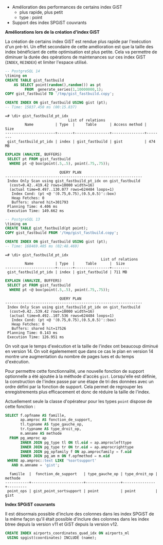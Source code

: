 
<div class="slide-content">

* Amélioration des performances de certains index GiST
  * plus rapide, plus petit
  * type : point
* Support des index SPGiST couvrants

</div>

<div class="notes">

**Améliorations lors de la création d'index GiST**
<!--
Les commits sur ce sujet sont :

* https://git.postgresql.org/gitweb/?p=postgresql.git;a=commit;h=16fa9b2b30a357b4aea982bd878ec2e5e002dbcc

Discussion

* https://www.postgresql.org/message-id/flat/1A36620E-CAD8-4267-9067-FB31385E7C0D@yandex-team.ru
-->

La création de certains index GiST est rendue plus rapide par l'exécution d'un
pré-tri. Un effet secondaire de cette amélioration est que la taille des index
bénéficiant de cette optimisation est plus petite. Cela va permettre de
diminuer la durée des opérations de maintenances sur ces index GiST (`INDEX`,
`REINDEX`) et limiter l'espace utilisé.

```sql
-- PostgreSQL 14
\timing on
CREATE TABLE gist_fastbuild 
    AS SELECT point(random(),random()) as pt
         FROM  generate_series(1,10000000,1);
COPY gist_fastbuild TO '/tmp/gist_fastbuild.copy';

CREATE INDEX ON gist_fastbuild USING gist (pt);
-- Time: 15837.450 ms (00:15.837)
```
```text
=# \di+ gist_fastbuild_pt_idx
                             List of relations
         Name          | Type  |     Table      | Access method |  Size  
-----------------------+-------+----------------+---------------+--------
 gist_fastbuild_pt_idx | index | gist_fastbuild | gist          | 474 MB 
```
```sql
EXPLAIN (ANALYZE, BUFFERS) 
 SELECT pt FROM gist_fastbuild 
  WHERE pt <@ box(point(.5,.5), point(.75,.75));
```
```text
                         QUERY PLAN
---------------------------------------------------------------
 Index Only Scan using gist_fastbuild_pt_idx on gist_fastbuild
  (cost=0.42..419.42 rows=10000 width=16)
  (actual time=0.497..130.077 rows=624484 loops=1)
   Index Cond: (pt <@ '(0.75,0.75),(0.5,0.5)'::box)
   Heap Fetches: 0
   Buffers: shared hit=301793
 Planning Time: 4.406 ms
 Execution Time: 149.662 ms
```
```sql
-- PostgreSQL 13
\timing on
CREATE TABLE gist_fastbuild(pt point);
COPY gist_fastbuild FROM '/tmp/gist_fastbuild.copy';

CREATE INDEX ON gist_fastbuild USING gist (pt);
-- Time: 168469.405 ms (02:48.469)
```
```text
=# \di+ gist_fastbuild_pt_idx
                                            List of relations
         Name          | Type  |     Table      |  Size  
-----------------------+-------+----------------+--------
 gist_fastbuild_pt_idx | index | gist_fastbuild | 711 MB 
```
```sql
EXPLAIN (ANALYZE, BUFFERS) 
 SELECT pt FROM gist_fastbuild 
  WHERE pt <@ box(point(.5,.5), point(.75,.75));
```
```text
                         QUERY PLAN
---------------------------------------------------------------
 Index Only Scan using gist_fastbuild_pt_idx on gist_fastbuild 
  (cost=0.42..539.42 rows=10000 width=16)
  (actual time=0.492..107.536 rows=624484 loops=1)
   Index Cond: (pt <@ '(0.75,0.75),(0.5,0.5)'::box)
   Heap Fetches: 0
   Buffers: shared hit=17526
 Planning Time: 0.143 ms
 Execution Time: 126.951 ms
```

On voit que le temps d'exécution et la taille de l'index ont beaucoup diminué
en version 14. On voit égalemement que dans ce cas le plan en version 14 montre
une augmentation du nombre de pages lues et du temps d'exécution.

Pour permettre cette fonctionnalité, une nouvelle fonction de support
optionnelle a été ajoutée à la méthode d'accès `gist`. Lorsqu'elle est définie,
la construction de l'index passe par une étape de tri des données avec un ordre
défini par la fonction de support. Cela permet de regrouper les enregistrements
plus efficacement et donc de réduire la taille de l'index.

Actuellement seule la classe d'opérateur pour les types `point` dispose de cette
fonction :

```sql
SELECT f.opfname AS famille,
       ap.amproc AS fonction_de_support,
       tl.typname AS type_gauche_op,
       tr.typname AS type_droit_op,
       m.amname AS methode
  FROM pg_amproc ap
       INNER JOIN pg_type tl ON tl.oid = ap.amproclefttype
       INNER JOIN pg_type tr ON tr.oid = ap.amprocrighttype
       INNER JOIN pg_opfamily f ON ap.amprocfamily = f.oid
       INNER JOIN pg_am m ON f.opfmethod = m.oid
 WHERE ap.amproc::text LIKE '%sortsupport'
   AND m.amname = 'gist';
```
```text
  famille  |  fonction_de_support   | type_gauche_op | type_droit_op | methode
-----------+------------------------+----------------+---------------+---------
 point_ops | gist_point_sortsupport | point          | point         | gist
```

**Index SPGiST couvrants**
<!--
Les commits sur ce sujet sont :

* https://git.postgresql.org/gitweb/?p=postgresql.git;a=commit;h=09c1c6ab4bc5764dd69c53ccfd43b2060b1fd090

Discussion

* https://commitfest.postgresql.org/32/2675/
-->

Il est désormais possible d'inclure des colonnes dans les index SPGiST de la
même façon qu'il était possible d'inclure des colonnes dans les index btree
depuis la version v11 et GiST depuis la version v12.

```sql
CREATE INDEX airports_coordinates_quad_idx ON airports_ml 
 USING spgist(coordinates) INCLUDE (name);
```

</div>
